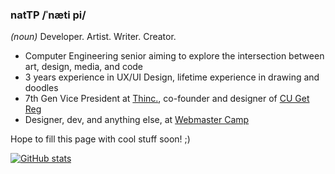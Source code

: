 ### natTP /ˈnæti pi/ 
_(noun)_ Developer. Artist. Writer. Creator.

- Computer Engineering senior aiming to explore the intersection between art, design, media, and code
- 3 years experience in UX/UI Design, lifetime experience in drawing and doodles
- 7th Gen Vice President at [Thinc.](https://github.com/thinc-org), co-founder and designer of [CU Get Reg](https://cugetreg.com) 
- Designer, dev, and anything else, at [Webmaster Camp](https://github.com/WebmasterCamp)

Hope to fill this page with cool stuff soon! ;)

[![GitHub stats](https://github-readme-stats.vercel.app/api?username=natTP&count_private=true&show_icons=true&theme=prussian&hide_border=true)](https://github.com/anuraghazra/github-readme-stats)
